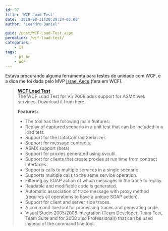 ```yaml
---
id: 97
title: 'WCF Load Test'
date: '2010-08-31T20:28:24-03:00'
author: 'Leandro Daniel'

guid: /post/WCF-Load-Test.aspx
permalink: /wcf-load-test/
categories:
    - IT
tags:
    - pt-br
    - WCF
---
```


Estava procurando alguma ferramenta para testes de unidade com WCF, e a dica me foi dada pelo MVP [Israel Aece](http://www.israelaece.com/) (fera em WCF).

> **[WCF Load Test](http://wcfloadtest.codeplex.com/)**    
> The WCF Load Test for VS 2008 adds support for ASMX web services. Download it from here.
> 
> **Features:**
> 
> - The tool has the following main features:
> - Replay of captured scenario in a unit test that can be included in a load test.
> - Support for the DataContractSerializer.
> - Support for message contracts.
> - ASMX support (beta)
> - Support for proxies generated using svcutil.
> - Support for clients that create proxies at run time from contract interfaces.
> - Supports calls to multiple services in a single scenario.
> - Supports multiple calls to the same service operation.
> - Filtering by SOAP action of which messages in the trace to replay.
> - Readable and modifiable code is generated.
> - Automatic association of trace message with proxy method (requires all operations to have a unique SOAP action).
> - Support for client and server side traces.
> - A command line tool for processing traces and generating code.
> - Visual Studio 2005/2008 integration (Team Developer, Team Test, Team Suite and for 2008 also Professional)) that can be used instead of the command line tool.
